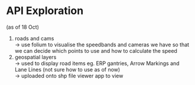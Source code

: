 # API Exploration
(as of 18 Oct)
1. roads and cams </br>
    -> use folium to visualise the speedbands and cameras we have so that we can decide which points to use and how to calculate the speed
2. geospatial layers </br>
    -> used to display road items eg. ERP gantries, Arrow Markings and Lane Lines (not sure how to use as of now) </br>
    -> uploaded onto shp file viewer app to view
